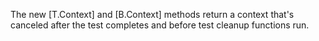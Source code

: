The new [T.Context] and [B.Context] methods return a context that's canceled
after the test completes and before test cleanup functions run.
